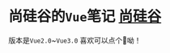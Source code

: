 # 尚硅谷的`Vue`笔记  [尚硅谷](https://space.bilibili.com/302417610?spm_id_from=333.337.0.0)<br>
版本是`Vue2.0`~`Vue3.0`
喜欢可以点个🤞呦！
 
